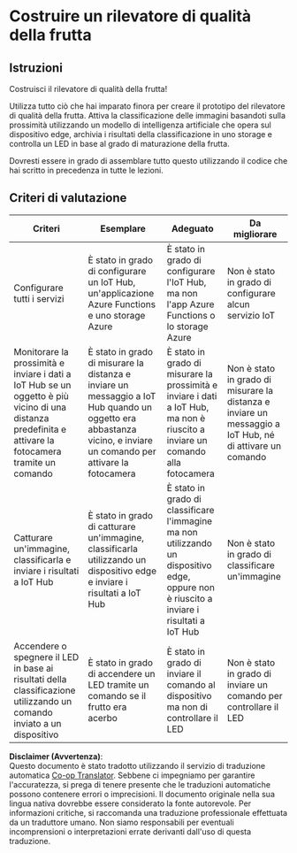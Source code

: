 <!--
CO_OP_TRANSLATOR_METADATA:
{
  "original_hash": "1a85e50c33c38dcd2cde2a97d132f248",
  "translation_date": "2025-08-25T16:41:02+00:00",
  "source_file": "4-manufacturing/lessons/4-trigger-fruit-detector/assignment.md",
  "language_code": "it"
}
-->
# Costruire un rilevatore di qualità della frutta

## Istruzioni

Costruisci il rilevatore di qualità della frutta!

Utilizza tutto ciò che hai imparato finora per creare il prototipo del rilevatore di qualità della frutta. Attiva la classificazione delle immagini basandoti sulla prossimità utilizzando un modello di intelligenza artificiale che opera sul dispositivo edge, archivia i risultati della classificazione in uno storage e controlla un LED in base al grado di maturazione della frutta.

Dovresti essere in grado di assemblare tutto questo utilizzando il codice che hai scritto in precedenza in tutte le lezioni.

## Criteri di valutazione

| Criteri | Esemplare | Adeguato | Da migliorare |
| -------- | --------- | -------- | ----------------- |
| Configurare tutti i servizi | È stato in grado di configurare un IoT Hub, un'applicazione Azure Functions e uno storage Azure | È stato in grado di configurare l'IoT Hub, ma non l'app Azure Functions o lo storage Azure | Non è stato in grado di configurare alcun servizio IoT |
| Monitorare la prossimità e inviare i dati a IoT Hub se un oggetto è più vicino di una distanza predefinita e attivare la fotocamera tramite un comando | È stato in grado di misurare la distanza e inviare un messaggio a IoT Hub quando un oggetto era abbastanza vicino, e inviare un comando per attivare la fotocamera | È stato in grado di misurare la prossimità e inviare i dati a IoT Hub, ma non è riuscito a inviare un comando alla fotocamera | Non è stato in grado di misurare la distanza e inviare un messaggio a IoT Hub, né di attivare un comando |
| Catturare un'immagine, classificarla e inviare i risultati a IoT Hub | È stato in grado di catturare un'immagine, classificarla utilizzando un dispositivo edge e inviare i risultati a IoT Hub | È stato in grado di classificare l'immagine ma non utilizzando un dispositivo edge, oppure non è riuscito a inviare i risultati a IoT Hub | Non è stato in grado di classificare un'immagine |
| Accendere o spegnere il LED in base ai risultati della classificazione utilizzando un comando inviato a un dispositivo | È stato in grado di accendere un LED tramite un comando se il frutto era acerbo | È stato in grado di inviare il comando al dispositivo ma non di controllare il LED | Non è stato in grado di inviare un comando per controllare il LED |

**Disclaimer (Avvertenza)**:  
Questo documento è stato tradotto utilizzando il servizio di traduzione automatica [Co-op Translator](https://github.com/Azure/co-op-translator). Sebbene ci impegniamo per garantire l'accuratezza, si prega di tenere presente che le traduzioni automatiche possono contenere errori o imprecisioni. Il documento originale nella sua lingua nativa dovrebbe essere considerato la fonte autorevole. Per informazioni critiche, si raccomanda una traduzione professionale effettuata da un traduttore umano. Non siamo responsabili per eventuali incomprensioni o interpretazioni errate derivanti dall'uso di questa traduzione.